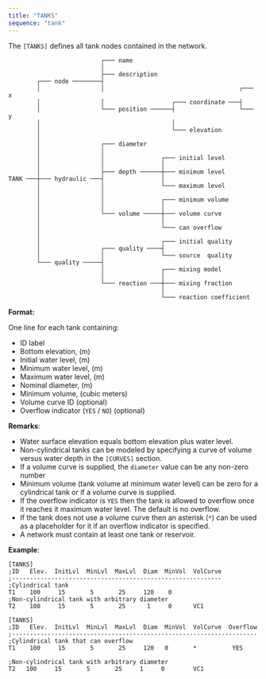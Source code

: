 ```yaml
---
title: "TANKS"
sequence: "tank"
---
```


The `[TANKS]` defines all tank nodes contained in the network.

```text
                          ┌─── name
                          │
                          ├─── description
        ┌─── node ────────┤
        │                 │                                      ┌─── x
        │                 │                   ┌─── coordinate ───┤
        │                 └─── position ──────┤                  └─── y
        │                                     │
        │                                     └─── elevation
        │
        │                 ┌─── diameter
        │                 │
        │                 │                ┌─── initial level
        │                 │                │
        │                 ├─── depth ──────┼─── minimum level
TANK ───┼─── hydraulic ───┤                │
        │                 │                └─── maximum level
        │                 │
        │                 │                ┌─── minimum volume
        │                 │                │
        │                 └─── volume ─────┼─── volume curve
        │                                  │
        │                                  └─── can overflow
        │
        │                                  ┌─── initial quality
        │                 ┌─── quality ────┤
        │                 │                └─── source  quality
        └─── quality ─────┤
                          │                ┌─── mixing model
                          │                │
                          └─── reaction ───┼─── mixing fraction
                                           │
                                           └─── reaction coefficient
```

**Format:**

One line for each tank containing:

- ID label
- Bottom elevation, (m)
- Initial water level, (m)
- Minimum water level, (m)
- Maximum water level, (m)
- Nominal diameter, (m)
- Minimum volume, (cubic meters)
- Volume curve ID (optional)
- Overflow indicator (`YES` / `NO`) (optional)

**Remarks**:

- Water surface elevation equals bottom elevation plus water level.
- Non-cylindrical tanks can be modeled by specifying a curve of volume versus water depth in the `[CURVES]` section.
- If a volume curve is supplied, the `diameter` value can be any non-zero number
- Minimum volume (tank volume at minimum water level) can be zero for a cylindrical tank or if a volume curve is supplied.
- If the overflow indicator is `YES` then the tank is allowed to overflow once it reaches it maximum water level.
  The default is no overflow.
- If the tank does not use a volume curve then an asterisk (`*`) can be used as a placeholder for it
  if an overflow indicator is specified.
- A network must contain at least one tank or reservoir.

**Example**:

```text
[TANKS]
;ID   Elev.  InitLvl  MinLvl  MaxLvl  Diam  MinVol  VolCurve
;-----------------------------------------------------------
;Cylindrical tank
T1    100     15       5       25     120    0
;Non-cylindrical tank with arbitrary diameter
T2    100     15       5       25      1     0      VC1
```

```text
[TANKS] 
;ID   Elev.  InitLvl  MinLvl  MaxLvl  Diam  MinVol  VolCurve  Overflow 
;--------------------------------------------------------------------- 
;Cylindrical tank that can overflow
T1    100     15       5       25     120   0       *          YES 

;Non-cylindrical tank with arbitrary diameter
T2   100     15       5       25     1     0        VC1
```

